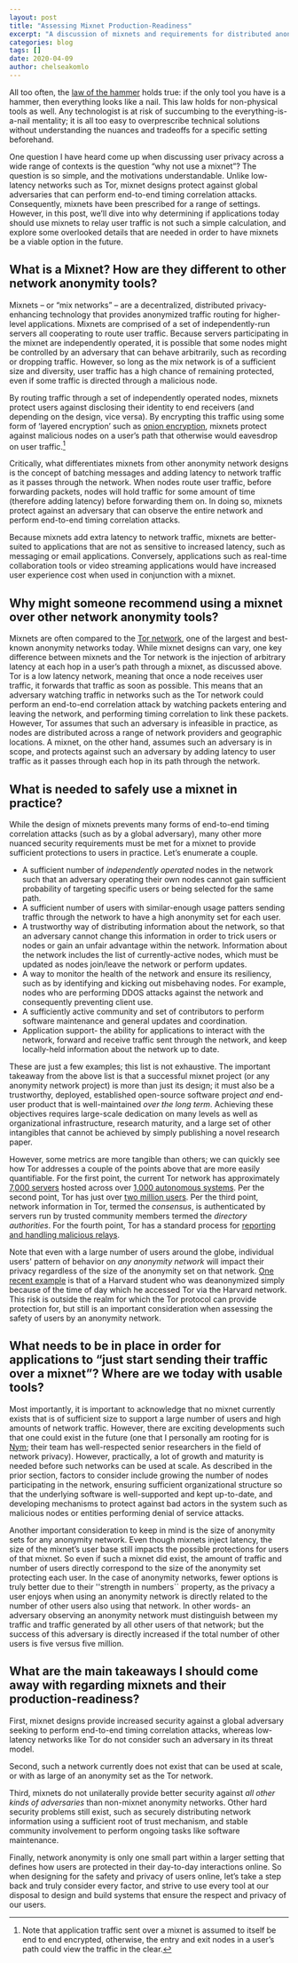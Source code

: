 ```yaml
---
layout: post
title: "Assessing Mixnet Production-Readiness"
excerpt: "A discussion of mixnets and requirements for distributed anonymity networks in practice."
categories: blog
tags: []
date: 2020-04-09
author: chelseakomlo
---
```


All too often, the [law of the hammer][law-hammer] holds true:  if the only tool you have is a hammer, then everything looks like a nail. This law holds for non-physical tools as well. Any technologist is at risk of succumbing to the everything-is-a-nail mentality; it is all too easy to overprescribe technical solutions without understanding the nuances and tradeoffs for a specific setting beforehand.

One question I have heard come up when discussing user privacy across a wide range of contexts is the question “why not use a mixnet”? The question is so simple, and the motivations understandable. Unlike low-latency networks such as Tor, mixnet designs protect against global adversaries that can perform end-to-end timing correlation attacks. Consequently, mixnets have been prescribed for a range of settings.  However, in this post, we’ll dive into why determining if applications today should use mixnets to relay user traffic is not such a simple calculation, and explore some overlooked details that are needed in order to have mixnets be a viable option in the future.

## What is a Mixnet? How are they different to other network anonymity tools?

Mixnets – or “mix networks” – are a decentralized, distributed privacy-enhancing technology that provides anonymized traffic routing for higher-level applications. Mixnets are comprised of a set of independently-run servers all cooperating to route user traffic. Because servers participating in the mixnet are independently operated, it is possible that some nodes might be controlled by an adversary that can behave arbitrarily, such as recording or dropping traffic. However, so long as the mix network is of a sufficient size and diversity, user traffic has a high chance of remaining protected, even if some traffic is directed through a malicious node.

By routing traffic through a set of independently operated nodes, mixnets protect users against disclosing their identity to end receivers (and depending on the design, vice versa). By encrypting this traffic using some form of ‘layered encryption’ such as [onion encryption][onion-encryption], mixnets protect against malicious nodes on a user’s path that otherwise would eavesdrop on user traffic.[^1]

Critically, what differentiates mixnets from other anonymity network designs is the concept of batching messages and adding latency to network traffic as it passes through the network. When nodes route user traffic, before forwarding packets, nodes will hold traffic for some amount of time (therefore adding latency) before forwarding them on. In doing so, mixnets protect against an adversary that can observe the entire network and perform end-to-end timing correlation attacks.

Because mixnets add extra latency to network traffic, mixnets are better-suited to applications that are not as sensitive to increased latency, such as messaging or email applications. Conversely, applications such as real-time collaboration tools or video streaming applications would have increased user experience cost when used in conjunction with a mixnet.


## Why might someone recommend using a mixnet over other network anonymity tools?

Mixnets are often compared to the [Tor network][tor-network], one of the largest and best-known anonymity networks today. While mixnet designs can vary, one key difference between mixnets and the Tor network is the injection of arbitrary latency at each hop in a user’s path through a mixnet, as discussed above. Tor is a low latency network, meaning that once a node receives user traffic, it forwards that traffic as soon as possible. This means that an adversary watching traffic in networks such as the Tor network could perform an end-to-end correlation attack by watching packets entering and leaving the network, and performing timing correlation to link these packets. However, Tor assumes that such an adversary is infeasible in practice, as nodes are distributed across a range of network providers and geographic locations. A mixnet, on the other hand, assumes such an adversary is in scope, and protects against such an adversary by adding latency to user traffic as it passes through each hop in its path through the network.

## What is needed to safely use a mixnet in practice?

While the design of mixnets prevents many forms of end-to-end timing correlation attacks (such as by a global adversary), many other more nuanced security requirements must be met for a mixnet to provide sufficient protections to users in practice. Let’s enumerate a couple.

- A sufficient number of *independently operated* nodes in the network such that an adversary operating their own nodes cannot gain sufficient probability of targeting specific users or being selected for the same path.
- A sufficient number of users with similar-enough usage patters sending traffic through the network to have a high anonymity set for each user.
- A trustworthy way of distributing information about the network, so that an adversary cannot change this information in order to trick users or nodes or gain an unfair advantage within the network. Information about the network includes the list of currently-active nodes, which must be updated as nodes join/leave the network or perform updates.
- A way to monitor the health of the network and ensure its resiliency, such as by identifying and kicking out misbehaving nodes. For example, nodes who are performing DDOS attacks against the network and consequently preventing client use.
- A sufficiently active community and set of contributors to perform software maintenance and general updates and coordination.
- Application support- the ability for applications to interact with the network, forward and receive traffic sent through the network, and keep locally-held information about the network up to date.

These are just a few examples; this list is not exhaustive. The important takeaway from the above list is that a successful mixnet project (or any anonymity network project) is more than just its design; it must also be a trustworthy, deployed, established open-source software project *and* end-user product that is well-maintained *over the long term*. Achieving these objectives requires large-scale dedication on many levels as well as organizational infrastructure, research maturity, and a large set of other intangibles that cannot be achieved by simply publishing a novel research paper.

However, some metrics are more tangible than others; we can quickly see how Tor addresses a couple of the points above that are more easily quantifiable. For the first point, the current Tor network has approximately [7,000 servers][tor-servers] hosted across over [1,000 autonomous systems][tor-network-diversity]. Per the second point, Tor has just over [two million users][tor-clients]. Per the third point, network information in Tor, termed the *consensus*, is authenticated by servers run by trusted community members termed the *directory authorities*. For the fourth point, Tor has a standard process for [reporting and handling malicious relays][bad-relays].

Note that even with a large number of users around the globe, individual users' pattern of behavior on *any anonymity network* will impact their privacy regardless of the size of the anonymity set on that network. [One recent example][harvard-student] is that of a Harvard student who was deanonymized simply because of the time of day which he accessed Tor via the Harvard network. This risk is outside the realm for which the Tor protocol can provide protection for, but still is an important consideration when assessing the safety of users by an anonymity network.

## What needs to be in place in order for applications to “just start sending their traffic over a mixnet”? Where are we today with usable tools?

Most importantly, it is important to acknowledge that no mixnet currently exists that is of sufficient size to support a large number of users and high amounts of network traffic. However, there are exciting developments such that one could exist in the future (one that I personally am rooting for is [Nym][nym]; their team has well-respected senior researchers in the field of network privacy). However, practically, a lot of growth and maturity is needed before such networks can be used at scale. As described in the prior section, factors to consider include growing the number of nodes participating in the network, ensuring sufficient organizational structure so that the underlying software is well-supported and kept up-to-date, and developing mechanisms to protect against bad actors in the system such as malicious nodes or entities performing denial of service attacks.

Another important consideration to keep in mind is the size of anonymity sets for any anonymity network. Even though mixnets inject latency, the size of the mixnet’s user base still impacts the possible protections for users of that mixnet. So even if such a mixnet did exist, the amount of traffic and number of users directly correspond to the size of the anonymity set protecting each user. In the case of anonymity networks, fewer options is truly better due to their ''strength in numbers`` property, as the privacy a user enjoys when using an anonymity network is directly related to the number of other users also using that network. In other words- an adversary observing an anonymity network must distinguish between my traffic and traffic generated by all other users of that network; but the success of this adversary is directly increased if the total number of other users is five versus five million.

## What are the main takeaways I should come away with regarding mixnets and their production-readiness?

First, mixnet designs provide increased security against a global adversary seeking to perform end-to-end timing correlation attacks, whereas low-latency networks like Tor do not consider such an adversary in its threat model.

Second, such a network currently does not exist that can be used at scale, or with as large of an anonymity set as the Tor network.

Third, mixnets do not unilaterally provide better security against *all other kinds of adversaries* than non-mixnet anonymity networks. Other hard security problems still exist, such as securely distributing network information using a sufficient root of trust mechanism, and stable community involvement to perform ongoing tasks like software maintenance.

Finally, network anonymity is only one small part within a larger setting that defines how users are protected in their day-to-day interactions online. So when designing for the safety and privacy of users online, let’s take a step back and truly consider every factor, and strive to use every tool at our disposal to design and build systems that ensure the respect and privacy of our users.

[^1]: Note that application traffic sent over a mixnet is assumed to itself be end to end encrypted, otherwise, the entry and exit nodes in a user’s path could view the traffic in the clear.

[law-hammer]: https://en.wikipedia.org/wiki/Law_of_the_instrument
[onion-encryption]: https://en.wikipedia.org/wiki/Onion_routing
[tor-network]: https://www.torproject.org/
[nym]: https://nymtech.net/
[tor-servers]: https://metrics.torproject.org/networksize.html
[tor-clients]: https://metrics.torproject.org/userstats-relay-country.html
[tor-network-diversity]: https://metrics.torproject.org/bubbles.html#as
[bad-relays]: https://blog.torproject.org/how-report-bad-relays
[harvard-student]: https://www.forbes.com/sites/runasandvik/2013/12/18/harvard-student-receives-f-for-tor-failure-while-sending-anonymous-bomb-threat/#21eea1e15457



